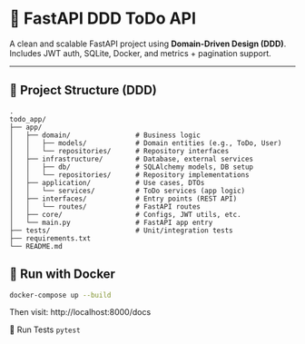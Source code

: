 # 📝 FastAPI DDD ToDo API

A clean and scalable FastAPI project using **Domain-Driven Design (DDD)**.  
Includes JWT auth, SQLite, Docker, and metrics + pagination support.

---

## 📂 Project Structure (DDD)

```plaintext
.
todo_app/
├── app/
│   ├── domain/                # Business logic
│   │   ├── models/            # Domain entities (e.g., ToDo, User)
│   │   └── repositories/      # Repository interfaces
│   ├── infrastructure/        # Database, external services
│   │   ├── db/                # SQLAlchemy models, DB setup
│   │   └── repositories/      # Repository implementations
│   ├── application/           # Use cases, DTOs
│   │   └── services/          # ToDo services (app logic)
│   ├── interfaces/            # Entry points (REST API)
│   │   └── routes/            # FastAPI routes
│   ├── core/                  # Configs, JWT utils, etc.
│   └── main.py                # FastAPI app entry
├── tests/                     # Unit/integration tests
├── requirements.txt
└── README.md

```

## 🐳 Run with Docker

```bash
docker-compose up --build
```

Then visit: http://localhost:8000/docs

🧪 Run Tests
```pytest```

